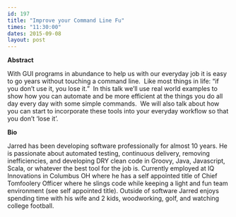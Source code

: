 ```yaml
---
id: 197
title: "Improve your Command Line Fu"
times: "11:30:00"
dates: 2015-09-08
layout: post
---
```

 **Abstract**

With GUI programs in abundance to help us with our everyday job it is easy to go years without touching a command line.&nbsp; Like most things in life: “if you don’t use it, you lose it.”&nbsp; In this talk we’ll use real world examples to show how you can automate and be more efficient at the things you do all day every day with some simple commands.&nbsp; We will also talk about how you can start to incorporate these tools into your everyday workflow so that you don’t ‘lose it’.  

**Bio**

Jarred has been developing software professionally for almost 10 years. He is passionate about automated testing, continuous delivery, removing inefficiencies, and developing DRY clean code in Groovy, Java, Javascript, Scala, or whatever the best tool for the job is. Currently employed at IQ Innovations in Columbus OH where he has a self appointed title of Chief Tomfoolery Officer where he slings code while keeping a light and fun team environment (see self appointed title). Outside of software Jarred enjoys spending time with his wife and 2 kids, woodworking, golf, and watching college football.

